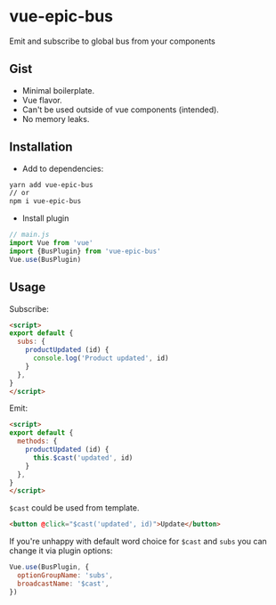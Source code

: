 # vue-epic-bus
Emit and subscribe to global bus from your components

## Gist

* Minimal boilerplate.
* Vue flavor.
* Can't be used outside of vue components (intended).
* No memory leaks.

## Installation

* Add to dependencies:
```bash
yarn add vue-epic-bus
// or
npm i vue-epic-bus
```

* Install plugin
```js
// main.js
import Vue from 'vue'
import {BusPlugin} from 'vue-epic-bus'
Vue.use(BusPlugin)
```

## Usage

Subscribe:

```html
<script>
export default {
  subs: {
    productUpdated (id) {
      console.log('Product updated', id)
    }
  },
}
</script>
```

Emit:

```html
<script>
export default {
  methods: {
    productUpdated (id) {
      this.$cast('updated', id)
    }
  },
}
</script>
```

`$cast` could be used from template.

```html
<button @click="$cast('updated', id)">Update</button>
```

If you're unhappy with default word choice for `$cast` and `subs` you can change it via plugin options:

```js
Vue.use(BusPlugin, {
  optionGroupName: 'subs',
  broadcastName: '$cast',
})
```
